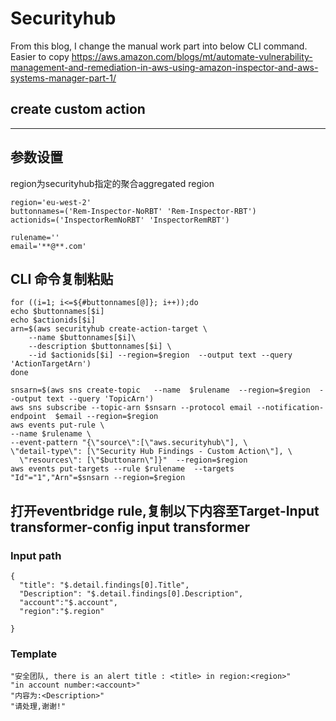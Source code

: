 # Securityhub
From this blog, I change the manual work part into below CLI command. Easier to copy
https://aws.amazon.com/blogs/mt/automate-vulnerability-management-and-remediation-in-aws-using-amazon-inspector-and-aws-systems-manager-part-1/

## create custom action
-----------------------------------------------------------------------
## 参数设置
region为securityhub指定的聚合aggregated region
```
region='eu-west-2'
buttonnames=('Rem-Inspector-NoRBT' 'Rem-Inspector-RBT')
actionids=('InspectorRemNoRBT' 'InspectorRemRBT')

```

```
rulename=''
email='**@**.com'

```
## CLI 命令复制粘贴
```
for ((i=1; i<=${#buttonnames[@]}; i++));do
echo $buttonnames[$i]
echo $actionids[$i]
arn=$(aws securityhub create-action-target \
    --name $buttonnames[$i]\
    --description $buttonnames[$i] \
    --id $actionids[$i] --region=$region  --output text --query 'ActionTargetArn')
done
```

```
snsarn=$(aws sns create-topic   --name  $rulename  --region=$region  --output text --query 'TopicArn')
aws sns subscribe --topic-arn $snsarn --protocol email --notification-endpoint  $email --region=$region
aws events put-rule \
--name $rulename \
--event-pattern "{\"source\":[\"aws.securityhub\"], \
\"detail-type\": [\"Security Hub Findings - Custom Action\"], \
  \"resources\": [\"$buttonarn\"]}"  --region=$region
aws events put-targets --rule $rulename  --targets "Id"="1","Arn"=$snsarn --region=$region
```


## 打开eventbridge rule,复制以下内容至Target-Input transformer-config input transformer
### Input path
```
{
  "title": "$.detail.findings[0].Title",
  "Description": "$.detail.findings[0].Description",
  "account":"$.account",
  "region":"$.region"
  
}
```
### Template

```
"安全团队, there is an alert title : <title> in region:<region>"
"in account number:<account>"
"内容为:<Description>"
"请处理,谢谢!"
```
